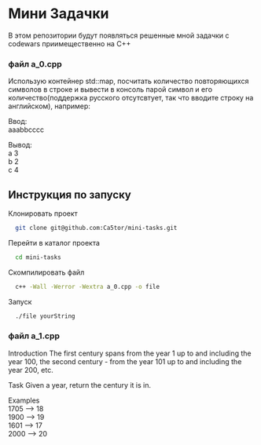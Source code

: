 
# Мини Задачки

В этом репозитории будут появляться решенные мной задачки с codewars приимещественно на C++

### файл a_0.cpp
Использую контейнер std::map, посчитать количество повторяющихся символов в строке и вывести в консоль парой символ и его количество(поддержка русского отсутсвтует, так что вводите строку на английском), например: 

Ввод: \
    aaabbcccc

Вывод: \
    a 3\
    b 2\
    c 4


## Инструкция по запуску

Клонировать проект

```bash
  git clone git@github.com:Ca5tor/mini-tasks.git
```

Перейти в каталог проекта

```bash
  cd mini-tasks
```

Скомпилировать файл

```bash
  c++ -Wall -Werror -Wextra a_0.cpp -o file
```

Запуск

```bash
  ./file yourString
```

### файл a_1.cpp

Introduction
The first century spans from the year 1 up to and including the year 100, the second century - from the year 101 up to and including the year 200, etc.

Task
Given a year, return the century it is in.

Examples\
1705 --> 18\
1900 --> 19\
1601 --> 17\
2000 --> 20

